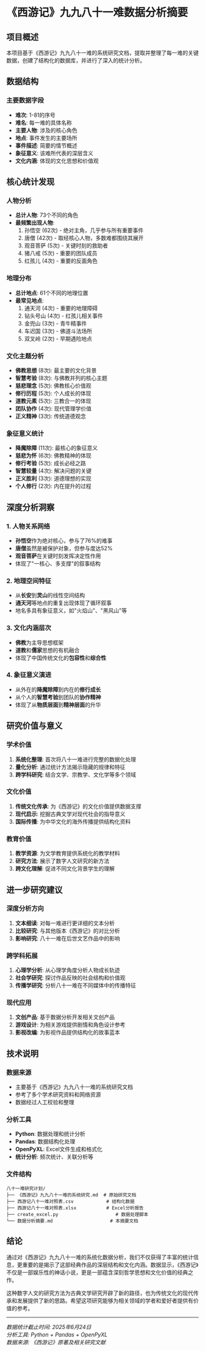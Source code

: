 # 《西游记》九九八十一难数据分析摘要

## 项目概述

本项目基于《西游记》九九八十一难的系统研究文档，提取并整理了每一难的关键数据，创建了结构化的数据库，并进行了深入的统计分析。

## 数据结构

### 主要数据字段
- **难次**: 1-81的序号
- **难名**: 每一难的具体名称
- **主要人物**: 涉及的核心角色
- **地点**: 事件发生的主要场所
- **事件描述**: 简要的情节概述
- **象征意义**: 该难所代表的深层含义
- **文化内涵**: 体现的文化思想和价值观

## 核心统计发现

### 人物分析
- **总计人物**: 73个不同的角色
- **最频繁出现人物**:
  1. 孙悟空 (62次) - 绝对主角，几乎参与所有重要事件
  2. 唐僧 (42次) - 取经核心人物，多数难都围绕其展开
  3. 观音菩萨 (5次) - 关键时刻的救助者
  4. 猪八戒 (5次) - 重要的团队成员
  5. 红孩儿 (4次) - 重要的反面角色

### 地理分布
- **总计地点**: 61个不同的地理位置
- **最常见地点**:
  1. 通天河 (4次) - 重要的地理障碍
  2. 钻头号山 (4次) - 红孩儿相关事件
  3. 金兜山 (3次) - 青牛精事件
  4. 车迟国 (3次) - 佛道斗法场所
  5. 双叉岭 (2次) - 早期遇险地点

### 文化主题分析
- **佛教思想** (8次): 最主要的文化背景
- **智慧考验** (8次): 与佛教并列的核心主题
- **慈悲理念** (5次): 佛教核心价值观
- **修行历程** (5次): 个人成长的体现
- **道教元素** (5次): 三教合一的体现
- **团队协作** (4次): 现代管理学价值
- **正义精神** (3次): 传统道德观念

### 象征意义统计
- **降魔除障** (11次): 最核心的象征意义
- **慈悲为怀** (6次): 佛教精神的体现
- **修行考验** (5次): 成长必经之路
- **智慧较量** (4次): 解决问题的关键
- **正义胜利** (3次): 道德理想的实现
- **个人修行** (2次): 内在提升的过程

## 深度分析洞察

### 1. 人物关系网络
- **孙悟空**作为绝对核心，参与了76%的难事
- **唐僧**虽然是被保护对象，但参与度达52%
- **观音菩萨**在关键时刻发挥决定性作用
- 体现了"一核心、多支撑"的叙事结构

### 2. 地理空间特征
- 从**长安**到**灵山**的线性空间结构
- **通天河**等地点的重复出现体现了循环叙事
- 地名多具有象征意义，如"火焰山"、"黑风山"等

### 3. 文化内涵层次
- **佛教**为主导思想框架
- **道教**和**儒家**思想的有机融合
- 体现了中国传统文化的**包容性**和**综合性**

### 4. 象征意义演进
- 从外在的**降魔除障**到内在的**修行成长**
- 从个人的**智慧考验**到团队的**协作精神**
- 体现了从**物质层面**到**精神层面**的升华

## 研究价值与意义

### 学术价值
1. **系统化整理**: 首次将八十一难进行完整的数据化处理
2. **量化分析**: 通过统计方法揭示隐藏的规律和特征
3. **跨学科研究**: 结合文学、宗教学、文化学等多个领域

### 文化价值
1. **传统文化传承**: 为《西游记》的文化价值提供数据支撑
2. **现代启示**: 挖掘古典文学对现代社会的指导意义
3. **国际传播**: 为中华文化的海外传播提供结构化资料

### 教育价值
1. **教学资源**: 为文学教育提供系统化的教学材料
2. **研究方法**: 展示了数字人文研究的新方法
3. **跨文化理解**: 促进不同文化背景学生的理解

## 进一步研究建议

### 深度分析方向
1. **文本细读**: 对每一难进行更详细的文本分析
2. **比较研究**: 与其他版本《西游记》的对比分析
3. **影响研究**: 八十一难在后世文艺作品中的影响

### 跨学科拓展
1. **心理学分析**: 从心理学角度分析人物成长轨迹
2. **社会学研究**: 探讨作品反映的社会结构和价值观
3. **传播学研究**: 分析八十一难在不同媒体中的传播特征

### 现代应用
1. **文创产品**: 基于数据分析开发相关文创产品
2. **游戏设计**: 为相关游戏提供剧情和角色设计参考
3. **影视改编**: 为影视作品提供结构化的故事蓝本

## 技术说明

### 数据来源
- 主要基于《西游记》九九八十一难的系统研究文档
- 参考了多个学术研究资料和网络资源
- 数据经过人工校验和整理

### 分析工具
- **Python**: 数据处理和统计分析
- **Pandas**: 数据结构化处理
- **OpenPyXL**: Excel文件生成和格式化
- **统计分析**: 频次统计、关联分析等

### 文件结构
```
八十一难研究计划/
├── 《西游记》九九八十一难的系统研究.md  # 原始研究文档
├── 西游记八十一难对照表.csv            # 结构化数据
├── 西游记八十一难对照表.xlsx           # Excel分析报告
├── create_excel.py                     # 数据处理脚本
└── 数据分析摘要.md                     # 本摘要文档
```

## 结论

通过对《西游记》九九八十一难的系统化数据分析，我们不仅获得了丰富的统计信息，更重要的是揭示了这部经典作品的深层结构和文化内涵。数据显示，《西游记》不仅是一部娱乐性的神话小说，更是一部蕴含深刻哲学思想和文化价值的经典之作。

这种数字人文的研究方法为古典文学研究开辟了新的路径，也为传统文化的现代传承和发展提供了新的思路。希望这项研究能够为相关领域的学者和爱好者提供有价值的参考。

---

*数据统计截止时间: 2025年6月24日*  
*分析工具: Python + Pandas + OpenPyXL*  
*数据来源: 《西游记》原著及相关研究文献*